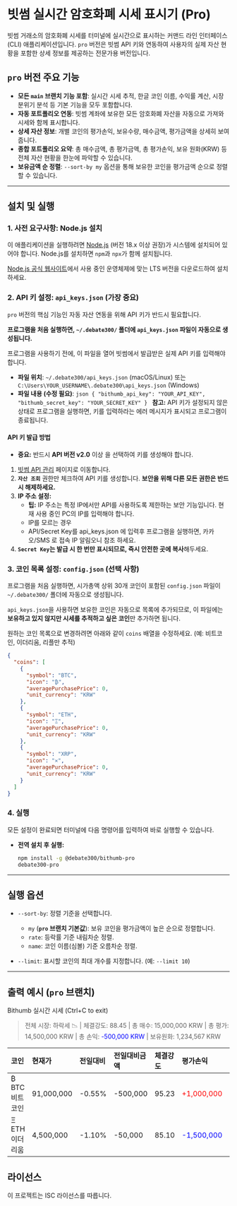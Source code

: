 # 빗썸 실시간 암호화폐 시세 표시기 (Pro)

빗썸 거래소의 암호화폐 시세를 터미널에 실시간으로 표시하는 커맨드 라인 인터페이스(CLI) 애플리케이션입니다. `pro` 버전은 빗썸 API 키와 연동하여 사용자의 실제 자산 현황을 포함한 상세 정보를 제공하는 전문가용 버전입니다.

## `pro` 버전 주요 기능

- **모든 `main` 브랜치 기능 포함**: 실시간 시세 추적, 한글 코인 이름, 수익률 계산, 시장 분위기 분석 등 기본 기능을 모두 포함합니다.
- **자동 포트폴리오 연동**: 빗썸 계좌에 보유한 모든 암호화폐 자산을 자동으로 가져와 시세와 함께 표시합니다.
- **상세 자산 정보**: 개별 코인의 평가손익, 보유수량, 매수금액, 평가금액을 상세히 보여줍니다.
- **종합 포트폴리오 요약**: 총 매수금액, 총 평가금액, 총 평가손익, 보유 원화(KRW) 등 전체 자산 현황을 한눈에 파악할 수 있습니다.
- **보유금액 순 정렬**: `--sort-by my` 옵션을 통해 보유한 코인을 평가금액 순으로 정렬할 수 있습니다.

---

## 설치 및 실행

### 1. 사전 요구사항: Node.js 설치

이 애플리케이션을 실행하려면 [Node.js](https://nodejs.org/) (버전 18.x 이상 권장)가 시스템에 설치되어 있어야 합니다. Node.js를 설치하면 `npm`과 `npx`가 함께 설치됩니다.

[Node.js 공식 웹사이트](https://nodejs.org/ko/download)에서 사용 중인 운영체제에 맞는 LTS 버전을 다운로드하여 설치하세요.

### 2. API 키 설정: `api_keys.json` (가장 중요)

`pro` 버전의 핵심 기능인 자동 자산 연동을 위해 API 키가 반드시 필요합니다.

**프로그램을 처음 실행하면, `~/.debate300/` 폴더에 `api_keys.json` 파일이 자동으로 생성됩니다.**

프로그램을 사용하기 전에, 이 파일을 열어 빗썸에서 발급받은 실제 API 키를 입력해야 합니다.

- **파일 위치**: `~/.debate300/api_keys.json` (macOS/Linux) 또는 `C:\Users\YOUR_USERNAME\.debate300\api_keys.json` (Windows)
- **파일 내용 (수정 필요)**:
  `json
    {
      "bithumb_api_key": "YOUR_API_KEY",
      "bithumb_secret_key": "YOUR_SECRET_KEY"
    }
    `
  **참고:** API 키가 설정되지 않은 상태로 프로그램을 실행하면, 키를 입력하라는 에러 메시지가 표시되고 프로그램이 종료됩니다.

#### API 키 발급 방법

- **중요:** 반드시 **API 버전 v2.0** 이상 을 선택하여 키를 생성해야 합니다.

1.  [빗썸 API 관리](https://www.bithumb.com/react/api-support/management-api) 페이지로 이동합니다.
2.  **`자산 조회`** 권한만 체크하여 API 키를 생성합니다. **보안을 위해 다른 모든 권한은 반드시 해제하세요.**
3.  **IP 주소 설정:**
    - **팁:** IP 주소는 특정 IP에서만 API를 사용하도록 제한하는 보안 기능입니다. 현재 사용 중인 PC의 IP를 입력해야 합니다.
    - IP를 모르는 경우
    - API/Secret Key를 api_keys.json 에 입력후 프로그램을 실행하면, 카카오/SMS 로 접속 IP 알림오니 참조 하세요.
4.  **`Secret Key`는 발급 시 한 번만 표시되므로, 즉시 안전한 곳에 복사**해두세요.

### 3. 코인 목록 설정: `config.json` (선택 사항)

프로그램을 처음 실행하면, 시가총액 상위 30개 코인이 포함된 `config.json` 파일이 `~/.debate300/` 폴더에 자동으로 생성됩니다.

`api_keys.json`을 사용하면 보유한 코인은 자동으로 목록에 추가되므로, 이 파일에는 **보유하고 있지 않지만 시세를 추적하고 싶은 코인**만 추가하면 됩니다.

원하는 코인 목록으로 변경하려면 아래와 같이 `coins` 배열을 수정하세요. (예: 비트코인, 이더리움, 리플만 추적)

```json
{
  "coins": [
    {
      "symbol": "BTC",
      "icon": "₿",
      "averagePurchasePrice": 0,
      "unit_currency": "KRW"
    },
    {
      "symbol": "ETH",
      "icon": "Ξ",
      "averagePurchasePrice": 0,
      "unit_currency": "KRW"
    },
    {
      "symbol": "XRP",
      "icon": "✕",
      "averagePurchasePrice": 0,
      "unit_currency": "KRW"
    }
  ]
}
```

### 4. 실행

모든 설정이 완료되면 터미널에 다음 명령어를 입력하여 바로 실행할 수 있습니다.

- **전역 설치 후 실행:**
  ```bash
  npm install -g @debate300/bithumb-pro
  debate300-pro
  ```

---

## 실행 옵션

- `--sort-by`: 정렬 기준을 선택합니다.

  - `my` (**`pro` 브랜치 기본값**): 보유 코인을 평가금액이 높은 순으로 정렬합니다.
  - `rate`: 등락률 기준 내림차순 정렬.
  - `name`: 코인 이름(심볼) 기준 오름차순 정렬.

- `--limit`: 표시할 코인의 최대 개수를 지정합니다. (예: `--limit 10`)

---

## 출력 예시 (`pro` 브랜치)

Bithumb 실시간 시세 (Ctrl+C to exit)

> 전체 시장: 하락세 📉 | 체결강도: 88.45 | 총 매수: 15,000,000 KRW | 총 평가: 14,500,000 KRW | 총 손익: <span style="color:blue">-500,000 KRW</span> | 보유원화: 1,234,567 KRW

| 코인           | 현재가     | 전일대비 | 전일대비금액 | 체결강도 | 평가손익                                   | 수익률  | 보유수량 | 평균매수가 | 매수금액  | 평가금액   | 전일종가   | 고가       | 저가       |
| :------------- | :--------- | :------- | :----------- | :------- | :----------------------------------------- | :------ | :------- | :--------- | :-------- | :--------- | :--------- | :--------- | :--------- |
| ₿ BTC 비트코인 | 91,000,000 | -0.55%   | -500,000     | 95.23    | <span style="color:red">+1,000,000</span>  | +10.00% | 0.11     | 90,000,000 | 9,900,000 | 10,010,000 | 91,500,000 | 92,000,000 | 90,500,000 |
| Ξ ETH 이더리움 | 4,500,000  | -1.10%   | -50,000      | 85.10    | <span style="color:blue">-1,500,000</span> | -30.00% | 1.00     | 6,000,000  | 6,000,000 | 4,500,000  | 4,550,000  | 4,600,000  | 4,450,000  |

## 라이선스

이 프로젝트는 ISC 라이선스를 따릅니다.
